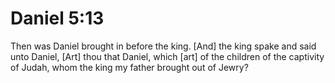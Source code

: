 # Daniel 5:13

Then was Daniel brought in before the king. [And] the king spake and said unto Daniel, [Art] thou that Daniel, which [art] of the children of the captivity of Judah, whom the king my father brought out of Jewry?